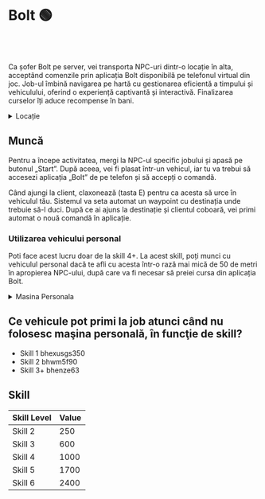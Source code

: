 # Bolt 🟢
<br><br>

Ca șofer Bolt pe server, vei transporta NPC-uri dintr-o locație în alta, acceptând comenzile prin aplicația Bolt disponibilă pe telefonul virtual din joc. Job-ul îmbină navigarea pe hartă cu gestionarea eficientă a timpului și vehiculului, oferind o experiență captivantă și interactivă. Finalizarea curselor îți aduce recompense în bani.

<details class="details custom-block">
    <summary>Locație</summary>
    <p><img src="https://i.imgur.com/OZtS7qI.png" alt="Bolt Location" </p>
</details>

## Muncă

Pentru a începe activitatea, mergi la NPC-ul specific jobului și apasă pe butonul „Start”. După aceea, vei fi plasat într-un vehicul, iar tu va trebui să accesezi aplicația „Bolt” de pe telefon și să accepți o comandă.

Când ajungi la client, claxonează (tasta E) pentru ca acesta să urce în vehiculul tău. Sistemul va seta automat un waypoint cu destinația unde trebuie să-l duci. După ce ai ajuns la destinație și clientul coboară, vei primi automat o nouă comandă în aplicație.
### Utilizarea vehicului personal
Poti face acest lucru doar de la skill 4+.
La acest skill, poți munci cu vehiculul personal dacă te afli cu acesta într-o rază mai mică de 50 de metri în apropierea NPC-ului, după care va fi necesar să preiei cursa din aplicația Bolt.

<details class="details custom-block">
    <summary>Masina Personala</summary>
    <p>
        <video muted loop autoplay width="600">
            <source src="https://i.imgur.com/FqlWgsO.mp4" type="video/mp4">
            Browserul tău nu suportă elementul video.
        </video>
    </p>
</details>

## Ce vehicule pot primi la job atunci când nu folosesc maşina personală, în funcţie de skill?

- Skill 1 bhexusgs350
- Skill 2 bhwm5f90
- Skill 3+ bhenze63

## Skill

| Skill Level | Value |
|-------------|-------|
| Skill 2     | 250   |
| Skill 3     | 600   |
| Skill 4     | 1000  |
| Skill 5     | 1700  |
| Skill 6     | 2400  |
